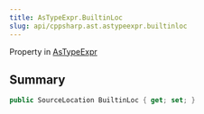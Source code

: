 ```yaml
---
title: AsTypeExpr.BuiltinLoc
slug: api/cppsharp.ast.astypeexpr.builtinloc
---
```

Property in [AsTypeExpr](/api/cppsharp/ast/astypeexpr)

## Summary



```csharp
public SourceLocation BuiltinLoc { get; set; }
```

